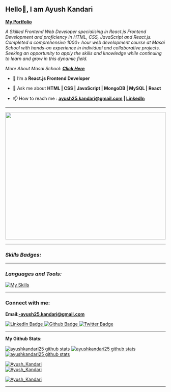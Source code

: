 **<h2> Hello👋, I am Ayush Kandari </h2>**   <p><a href="https://ayush-kandari-25.netlify.app/" target="_blank"><b>My Portfolio</b></a></p>
         
<p class="empty"><em>   
A Skilled Frontend Web Developer specialising in React.js Frontend Development and proficiency in HTML, CSS, JavaScript and React.js. Completed a comprehensive 1000+ hour web development course at Masai School with hands-on experience in individual and collaborative projects. Seeking an opportunity to apply the skills and knowledge while continuing to learn and grow in this dynamic field.
<p>More About Masai School:  <a href="https://masaischool.com/" target="_blank"><b>Click Here</b></a></p>
</em></p> 
  
  
</p> 
 
- 🌱 I’m a **React.js Frontend Developer** 

- 💬 Ask me about **HTML | CSS | JavaScript | MongoDB | MySQL | React**

- 📫 How to reach me : **[ayush25.kandari@gmail.com](mailto:ayush25.kandari@gmail.com) | [LinkedIn](https://www.linkedin.com/in/ayushkandari/)**

---

<img align="center" width="100%" height="400px" src="https://github.com/rbhomale17/rbhomale17/assets/121092445/5809b6eb-0447-4f8b-a4e8-4fb8149528ef">

---

**<i><h3 align="left">Skills Badges:</h3></i>**

---

**<i><h3 align="left">Languages and Tools:</h3></i>**

  <div align="left">

   [![My Skills](https://skillicons.dev/icons?i=html,css,js,mongodb,vscode,mysql,postman,react,python)](#)

  </div>

--- 
**<h3 align="left">Connect with me:</h3>**

**Email:-ayush25.kandari@gmail.com**

<div id="badges">
  <a href="https://www.linkedin.com/in/ayushkandari/">
    <img src="https://img.shields.io/badge/LinkedIn-blue?style=for-the-badge&logo=linkedin&logoColor=white" alt="LinkedIn Badge"/>
  </a>
  <a href="https://ayushkandari25.github.io/">
    <img src="https://img.shields.io/badge/portfolio-black?style=for-the-badge&logo=github&logoColor=white" alt="Github Badge"/>
  </a>
  <a href="#">
    <img src="https://komarev.com/ghpvc/?style=for-the-badge&username=rbhomale17" alt="Twitter Badge"/>
  </a>
</div>

<p align="left">
</p>

---



**My Github Stats:**

 <a href="https://github.com/ayushkandari25"><img align="center" src="https://github-readme-stats.vercel.app/api?username=ayushkandari25&show_icons=true&include_all_commits=true&theme=buefy&hide_border=true" alt="ayushkandari25 github stats" /></a>  <a href="https://github.com/ayushkandari25"><img align="center" src="https://github-readme-stats.vercel.app/api/top-langs/?username=ayushkandari25&layout=compact&theme=buefy&hide_border=true" alt="ayushkandari25 github stats" /></a>   <a href="https://github.com/ayushkandari25"><img align="center" src="https://github-readme-streak-stats.herokuapp.com/?user=ayushkandari25&" alt="ayushkandari25 github stats" /></a>  

 <a href="https://github.com/ayushkandari25"><img src="https://github-profile-trophy.vercel.app/?username=ayushkandari25" alt="Ayush_Kandari" /></a>  
 <a href="https://github.com/ayushkandari25"><img src="https://github-contributor-stats.vercel.app/api?username=ayushkandari25&limit=5&combine_all_yearly_contributions=true" alt="Ayush_Kandari" /></a>  

<a href="https://github.com/ayushkandari25"><img src="https://github-profile-summary-cards.vercel.app/api/cards/profile-details?username=ayushkandari25" alt="Ayush_Kandari" /></a>  

---

